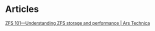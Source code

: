 # Articles

[ZFS 101—Understanding ZFS storage and performance | Ars Technica](https://arstechnica.com/information-technology/2020/05/zfs-101-understanding-zfs-storage-and-performance/)
